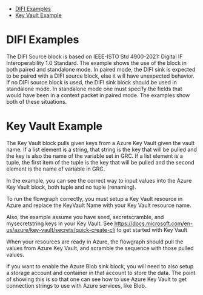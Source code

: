 - [DIFI Examples](#difi-examples)
- [Key Vault Example](#key-vault-example)

# DIFI Examples

The DIFI Source block is based on IEEE-ISTO Std 4900-2021: Digital IF Interoperability 1.0 Standard. The example shows the use of the block in both paired and standalone mode. In paired mode, the DIFI sink is expected to be paired with a DIFI source block, else it will have unexpected behavior. If no DIFI source block is used, the DIFI sink block should be used in standalone mode. In standalone mode one must specify the fields that would have been in a context packet in paired mode. The examples show both of these situations.

# Key Vault Example

The Key Vault block pulls given keys from a Azure Key Vault given the vault name. If a list element is a string, that string is the key that will be pulled and the key is also the name of the variable set in GRC. If a list element is a tuple, the first item of the tuple is the key that will be pulled and the second element is the name of variable in GRC.

In the example, you can see the correct way to input values into the Azure Key Vault block, both tuple and no tuple (renaming). 

To run the flowgraph correctly, you must setup a Key Vault resource in Azure and replace the KeyVault Name with your Key Vault resource name. 

Also, the example assume you have seed, secretscramble, and mysecretstring keys in your Key Vault. See https://docs.microsoft.com/en-us/azure/key-vault/secrets/quick-create-cli to get started with Key Vault


When your resources are ready in Azure, the flowgraph should pull the values from Azure Key Vault, and scramble the sequence with those pulled values.

If you want to enable the Azure Blob sink block, you will need to also setup a storage account and container in that account to store the data. The point of showing this is so that one can see how to use Azure Key Vault to get connection strings to use with Azure services, like Blob. 
    
